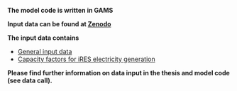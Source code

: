**The model code is written in GAMS**

**Input data can be found at [Zenodo](https://zenodo.org/)**

**The input data contains**

- [General input data](https://zenodo.org/record/5095314#.YO2qcUxCTmE)
- [Capacity factors for iRES electricity generation](https://zenodo.org/record/5095338#.YO2r4UxCTmE)

**Please find further information on data input in the thesis and model code (see data call).**
